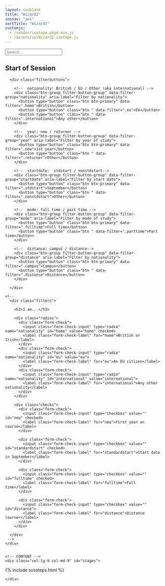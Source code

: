 ```yaml
---
layout: sosblank
title: "Wizard2"
sosnav: "yes"
sortTitle: "Wizard2"
customjs:
  - /vendor/isotope.pkgd.min.js
  - /assets/sosWizard2.isotope.js
---
```


<div class="container">

  <input type="text" class="quicksearch float-right" placeholder="Search...">
  <h2>Start of Session</h2>

      <div class="filterbuttons">

        <!--  nationality: British / EU / Other (aka international) -->
        <div class="btn-group filter-button-group" data-filter-group="nationality" aria-label="Filter by nationality">
          <button type="button" class="btn btn-primary" data-filter=".home">British</button>
          <button type="button" class="btn " data-filter=".eu">EU</button>
          <button type="button" class="btn " data-filter=".international">Any other</button>
        </div>

        <!--  year: new / returner -->
        <div class="btn-group filter-button-group" data-filter-group="year" aria-label="Filter by year of study">
          <button type="button" class="btn btn-primary" data-filter=".new">1st year</button>
          <button type="button" class="btn " data-filter=".returner">Other</button>
        </div>

        <!--  startdate:  stdstart / nonstdstart-->
        <div class="btn-group filter-button-group" data-filter-group="startdate" aria-label="Filter by start date">
          <button type="button" class="btn btn-primary" data-filter=".stdstart">September</button>
          <button type="button" class="btn " data-filter=".nonstdstart">Other</button>
        </div>

        <!--  mode: full time / part time -->
        <div class="btn-group filter-button-group" data-filter-group="mode" aria-label="Filter by mode of study">
          <button type="button" class="btn btn-primary" data-filter=".fulltime">Full time</button>
          <button type="button" class="btn " data-filter=".parttime">Part time</button>
        </div>

        <!--  distance: campus / distance-->
        <div class="btn-group filter-button-group" data-filter-group="distance" aria-label="Filter by nationality">
          <button type="button" class="btn btn-primary" data-filter=".campus">Campus</button>
          <button type="button" class="btn " data-filter=".distance">Distance</button>
        </div>

      </div>




  <div class="row">
    <!-- SIDE -->
    <div class="col-lg-3 col-lg-offset-1 col-md-3">

    <!--
      <div class="filters">

        <h3>I am...</h3>

        <div class="radios">
          <div class="form-check">
            <input class="form-check-input" type="radio" name="nationality" id="home" value="home" checked>
            <label class="form-check-label" for="home">British or Irish</label>
          </div>
          <div class="form-check">
            <input class="form-check-input" type="radio" name="nationality" id="eu" value="eu">
            <label class="form-check-label" for="eu">An EU citizen</label>
          </div>
          <div class="form-check">
            <input class="form-check-input" type="radio" name="nationality" id="international" value="international">
            <label class="form-check-label" for="international">Any other nationality</label>
          </div>
        </div>

        <div class="checks">
          <div class="form-check">
            <input class="form-check-input" type="checkbox" value="" id="new" checked>
            <label class="form-check-label" for="new">First year on course</label>
          </div>

          <div class="form-check">
            <input class="form-check-input" type="checkbox" value="" id="standardstart" checked>
            <label class="form-check-label" for="standardstart">Start date in September</label>
          </div>

          <div class="form-check">
            <input class="form-check-input" type="checkbox" value="" id="fulltime" checked>
            <label class="form-check-label" for="fulltime">Full time</label>
          </div>

          <div class="form-check">
            <input class="form-check-input" type="checkbox" value="" id="distance">
            <label class="form-check-label" for="distance">Distance learner</label>
          </div>
        </div>

      </div>
     -->
    </div>


    <!-- CONTENT -->
    <div class="col-lg-8 col-md-9" id="stages">

{% include sossteps.html %}

    </div>

  </div>
</div>
